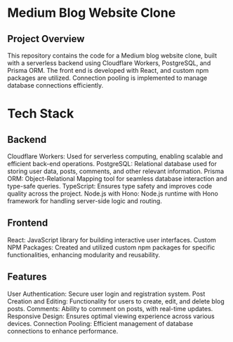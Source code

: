 # Medium Blog Website Clone
## Project Overview
This repository contains the code for a Medium blog website clone, built with a serverless backend using Cloudflare Workers, PostgreSQL, and Prisma ORM. The front end is developed with React, and custom npm packages are utilized. Connection pooling is implemented to manage database connections efficiently.

# Tech Stack
## Backend
Cloudflare Workers: Used for serverless computing, enabling scalable and efficient back-end operations.
PostgreSQL: Relational database used for storing user data, posts, comments, and other relevant information.
Prisma ORM: Object-Relational Mapping tool for seamless database interaction and type-safe queries.
TypeScript: Ensures type safety and improves code quality across the project.
Node.js with Hono: Node.js runtime with Hono framework for handling server-side logic and routing.
## Frontend
React: JavaScript library for building interactive user interfaces.
Custom NPM Packages: Created and utilized custom npm packages for specific functionalities, enhancing modularity and reusability.
## Features
User Authentication: Secure user login and registration system.
Post Creation and Editing: Functionality for users to create, edit, and delete blog posts.
Comments: Ability to comment on posts, with real-time updates.
Responsive Design: Ensures optimal viewing experience across various devices.
Connection Pooling: Efficient management of database connections to enhance performance.
